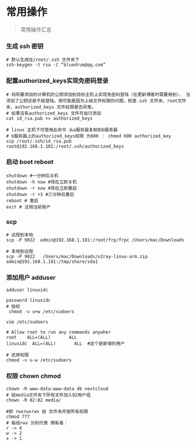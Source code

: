 # 常用操作
> 常用操作汇总
### 生成 ssh 密钥
```shell script
# 默认生成在/root/.ssh 文件夹下
ssh-keygen -t rsa -C “bluedrum@qq.com”
```
### 配置authorized_keys实现免密码登录
```shell script
# 将所要添加的计算机的公钥添加到目标主机上实现免密码登陆（在更新博客时需要用到）， 当添加了公钥还是不能登陆，很可能是因为上级文件权限的问题，检查.ssh 文件夹、root文件夹，authorized_keys 文件权限是否异常。
# 如果没有authorized_keys 文件可自行添加
cat id_rsa.pub >> authorized_keys 

# linux 主机下可使用此命令 从a服务器复制到b服务器
# b服务器上的authorized_keys权限 为600 ： chmod 600 authorized_key
scp /root/.ssh/id_rsa.pub root@192.168.1.181:/root/.ssh/authorized_keys
```
### 启动 boot reboot
```shell script
shutdown #一分钟后关机
shutdown -h now #现在立即关机
shutdown -r now #现在立即重启
shutdown -r +3 #三分钟后重启
reboot # 重启
exit # 注销当前账户
```
### scp
```shell script
# 远程到本地
scp -P 9022  admin@192.168.1.181:/root/frp/frpc /Users/mac/Downloads

# 本地到远程
scp -P 9022   /Users/mac/Downloads/v2ray-linux-arm.zip  admin@192.168.1.181:/tmp/share/sda1  
```
### 添加用户 adduser
```shell script
adduser linuxidc

password linuxidc
# 授权
 chmod -v u+w /etc/sudoers
 
vim /etc/sudoers

# Allow root to run any commands anywher  
root    ALL=(ALL)       ALL  
linuxidc  ALL=(ALL)       ALL  #这个是新增的用户

# 还原权限
chmod -v u-w /etc/sudoers
```
### 权限 chown chmod
```shell script
chown -R www-data:www-data db nextcloud
# 给media文件夹下所有文件加入82用户组
chown -R 82:82 media/ 

#即 rwxrwxrwx 给 文件夹开放所有权限
chmod 777
# 每组rwx 分别代表 拥有者： 
r -> 4
w -> 2
x -> 1
 

```

